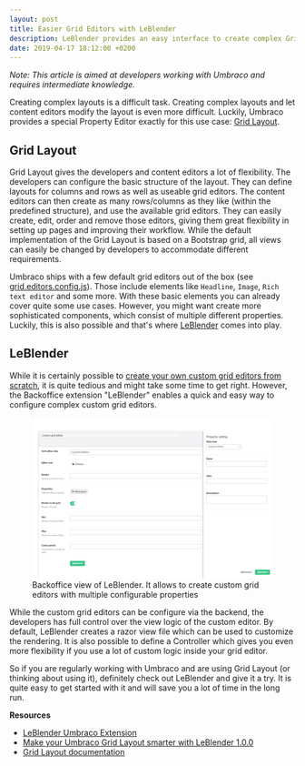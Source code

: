 ```yaml
---
layout: post
title: Easier Grid Editors with LeBlender
description: LeBlender provides an easy interface to create complex Grid Editors for Umbraco
date: 2019-04-17 18:12:00 +0200
---
```


*Note: This article is aimed at developers working with Umbraco and requires intermediate knowledge.*

Creating complex layouts is a difficult task. Creating complex layouts and let content editors modify the layout is even more difficult. Luckily, Umbraco provides a special Property Editor exactly for this use case: [Grid Layout](https://our.umbraco.com/documentation/getting-started/backoffice/property-editors/built-in-property-editors/grid-layout).

## Grid Layout

Grid Layout gives the developers and content editors a lot of flexibility. The developers can configure the basic structure of the layout. They can define layouts for columns and rows as well as useable grid editors. The content editors can then create as many rows/columns as they like (within the predefined structure), and use the available grid editors. They can easily create, edit, order and remove those editors, giving them great flexibility in setting up pages and improving their workflow. While the default implementation of the Grid Layout is based on a Bootstrap grid, all views can easily be changed by developers to accommodate different requirements.

Umbraco ships with a few default grid editors out of the box (see [grid.editors.config.js](https://github.com/umbraco/Umbraco-CMS/blob/v8/dev/src/Umbraco.Web.UI.Client/src/config/grid.editors.config.js)). Those include elements like `Headline`, `Image`, `Rich text editor` and some more. With these basic elements you can already cover quite some use cases. However, you might want create more sophisticated components, which consist of multiple different properties. Luckily, this is also possible and that's where [LeBlender](https://our.umbraco.com/packages/backoffice-extensions/leblender/) comes into play.

## LeBlender

While it is certainly possible to [create your own custom grid editors from scratch](https://our.umbraco.com/documentation/getting-started/backoffice/property-editors/built-in-property-editors/grid-layout/Build-Your-Own-Editor), it is quite tedious and might take some time to get right. However, the Backoffice extension "LeBlender" enables a quick and easy way to configure complex custom grid editors.

<figure>
    <img src="/assets/images/leblender.png" alt="Backoffice view of LeBlender. It allows to create custom grid editors with multiple configurable properties">
    <figcaption class="c-caption">Backoffice view of LeBlender. It allows to create custom grid editors with multiple configurable properties</figcaption>
</figure>

While the custom grid editors can be configure via the backend, the developers has full control over the view logic of the custom editor. By default, LeBlender creates a razor view file which can be used to customize the rendering. It is also possible to define a Controller which gives you even more flexibility if you use a lot of custom logic inside your grid editor.

So if you are regularly working with Umbraco and are using Grid Layout (or thinking about using it), definitely check out LeBlender and give it a try. It is quite easy to get started with it and will save you a lot of time in the long run.

**Resources**
* [LeBlender Umbraco Extension](https://our.umbraco.com/packages/backoffice-extensions/leblender/)
* [Make your Umbraco Grid Layout smarter with LeBlender 1.0.0](http://lecoati.com/en/leblog/make-your-umbraco-grid-layout-smarter-with-leblender-100/)
* [Grid Layout documentation](https://our.umbraco.com/documentation/getting-started/backoffice/property-editors/built-in-property-editors/grid-layout)